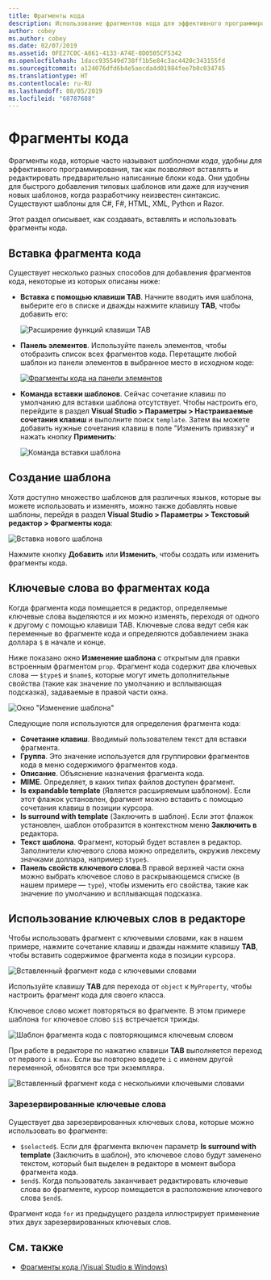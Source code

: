 ```yaml
---
title: Фрагменты кода
description: Использование фрагментов кода для эффективного программирования в Visual Studio для Mac
author: cobey
ms.author: cobey
ms.date: 02/07/2019
ms.assetid: 0FE27C0C-A861-4133-A74E-8D0505CF5342
ms.openlocfilehash: 1dacc935549d738ff1b5e84c3ac4420c343155fd
ms.sourcegitcommit: a124076dfd6b4e5aecda4d01984fee7b0c034745
ms.translationtype: HT
ms.contentlocale: ru-RU
ms.lasthandoff: 08/05/2019
ms.locfileid: "68787688"
---
```

# <a name="code-snippets"></a>Фрагменты кода

Фрагменты кода, которые часто называют _шаблонами кода_, удобны для эффективного программирования, так как позволяют вставлять и редактировать предварительно написанные блоки кода. Они удобны для быстрого добавления типовых шаблонов или даже для изучения новых шаблонов, когда разработчику неизвестен синтаксис. Существуют шаблоны для C#, F#, HTML, XML, Python и Razor.

Этот раздел описывает, как создавать, вставлять и использовать фрагменты кода.

## <a name="inserting-a-snippet"></a>Вставка фрагмента кода

Существует несколько разных способов для добавления фрагментов кода, некоторые из которых описаны ниже:

- **Вставка с помощью клавиши TAB**. Начните вводить имя шаблона, выберите его в списке и дважды нажмите клавишу **TAB**, чтобы добавить его:

  ![Расширение функций клавиши TAB](media/source-editor-image13.png)

- **Панель элементов**. Используйте панель элементов, чтобы отобразить список всех фрагментов кода. Перетащите любой шаблон из панели элементов в выбранное место в исходном коде:

  [![Фрагменты кода на панели элементов](media/source-editor-image14-sml.png)](media/source-editor-image14.png#lightbox)

- **Команда вставки шаблонов**. Сейчас сочетание клавиш по умолчанию для вставки шаблона отсутствует. Чтобы настроить его, перейдите в раздел **Visual Studio > Параметры > Настраиваемые сочетания клавиш** и выполните поиск `template`. Затем вы можете добавить нужные сочетания клавиш в поле "Изменить привязку" и нажать кнопку **Применить**:

  ![Команда вставки шаблона](media/source-editor-image15.png)

## <a name="creating-a-new-template"></a>Создание шаблона

Хотя доступно множество шаблонов для различных языков, которые вы можете использовать и изменять, можно также добавлять новые шаблоны, перейдя в раздел **Visual Studio > Параметры > Текстовый редактор > Фрагменты кода**:

![Вставка нового шаблона](media/source-editor-image12.png)

Нажмите кнопку **Добавить** или **Изменить**, чтобы создать или изменить фрагменты кода.

## <a name="keywords-in-code-snippets"></a>Ключевые слова во фрагментах кода

Когда фрагмента кода помещается в редактор, определяемые ключевые слова выделяются и их можно изменять, переходя от одного к другому c помощью клавиши TAB. Ключевые слова ведут себя как переменные во фрагменте кода и определяются добавлением знака доллара `$` в начале и конце. 

Ниже показано окно **Изменение шаблона** с открытым для правки встроенным фрагментом `prop`. Фрагмент кода содержит два ключевых слова — `$type$` и `$name$`, которые могут иметь дополнительные свойства (такие как значение по умолчанию и всплывающая подсказка), задаваемые в правой части окна.

![Окно "Изменение шаблона"](media/source-editor-image12z.png)

Следующие поля используются для определения фрагмента кода:

- **Сочетание клавиш**. Вводимый пользователем текст для вставки фрагмента.
- **Группа**. Это значение используется для группировки фрагментов кода в меню содержимого фрагментов кода.
- **Описание**. Объяснение назначения фрагмента кода.
- **MIME**. Определяет, в каких типах файлов доступен фрагмент.
- **Is expandable template** (Является расширяемым шаблоном). Если этот флажок установлен, фрагмент можно вставить с помощью сочетания клавиш в позиции курсора.
- **Is surround with template** (Заключить в шаблон). Если этот флажок установлен, шаблон отобразится в контекстном меню **Заключить в** редактора.
- **Текст шаблона**. Фрагмент, который будет вставлен в редактор. Заполнители ключевого слова можно определить, окружив лексему значками доллара, например `$type$`.
- **Панель свойств ключевого слова**.В правой верхней части окна можно выбрать ключевое слово в раскрывающемся списке (в нашем примере — `type`), чтобы изменить его свойства, такие как значение по умолчанию и всплывающая подсказка.

## <a name="using-keywords-in-the-editor"></a>Использование ключевых слов в редакторе

Чтобы использовать фрагмент с ключевыми словами, как в нашем примере, нажмите сочетание клавиш и дважды нажмите клавишу **TAB**, чтобы вставить содержимое фрагмента кода в позиции курсора.

![Вставленный фрагмент кода с ключевыми словами](media/source-editor-image12a.png)

Используйте клавишу **TAB** для перехода от `object` к `MyProperty`, чтобы настроить фрагмент кода для своего класса.

Ключевое слово может повторяться во фрагменте. В этом примере шаблона `for` ключевое слово `$i$` встречается трижды.

![Шаблон фрагмента кода с повторяющимся ключевым словом](media/source-editor-image12b.png)

При работе в редакторе по нажатию клавиши **TAB** выполняется переход от первого `i` к `max`. Если вы повторно введете `i` с именем другой переменной, обновятся все три экземпляра.

![Вставленный фрагмент кода с несколькими ключевыми словами](media/source-editor-image12c.png)

### <a name="reserved-keywords"></a>Зарезервированные ключевые слова

Существует два зарезервированных ключевых слова, которые можно использовать во фрагменте:

- `$selected$`. Если для фрагмента включен параметр **Is surround with template** (Заключить в шаблон), это ключевое слово будут заменено текстом, который был выделен в редакторе в момент выбора фрагмента кода.
- `$end$`. Когда пользователь заканчивает редактировать ключевые слова во фрагменте, курсор помещается в расположение ключевого слова `$end$`.

Фрагмент кода `for` из предыдущего раздела иллюстрирует применение этих двух зарезервированных ключевых слов.

## <a name="see-also"></a>См. также

- [Фрагменты кода (Visual Studio в Windows)](/visualstudio/ide/code-snippets)
